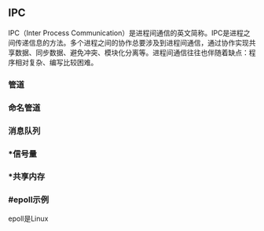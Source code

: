 ## IPC

IPC（Inter Process Communication）是进程间通信的英文简称。IPC是进程之间传递信息的方法。多个进程之间的协作总要涉及到进程间通信，通过协作实现共享数据、同步数据、避免冲突、模块化分离等。进程间通信往往也伴随着缺点：程序相对复杂、编写比较困难。



###  管道





### 命名管道



### 消息队列





### \*信号量





### \*共享内存



### #epoll示例

epoll是Linux

